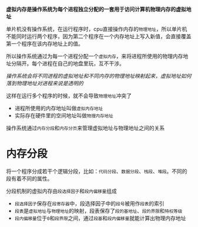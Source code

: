 
**虚拟内存是操作系统为每个进程独立分配的一套用于访问计算机物理内存的虚拟地址**

单片机没有操作系统，在运行程序时，cpu直接操作内存的`物理地址`，所以单片机不能同时运行两个程序，因为第二个程序在一个内存地址上写入新值，会直接覆盖第一个程序在该内存地址上的值。

所以操作系统通过为每一个进程分配一个`虚拟内存`，来将进程所使用的物理内存地址分隔开。每个进程在自己的地盘里玩，互不干涉。

*操作系统会将不同进程的虚拟地址和不同内存的物理地址映射起来，虚拟地址如何落到物理地址对进程来说是透明的*

这样在运行多个程序的时候，就不会导致`物理地址`冲突了

* 进程所使用的内存地址叫做`虚拟内存地址`
* 实际存在硬件里的空间地址叫做`物理内存地址`

操作系统通过`内存分段`和`内存分页`来管理虚拟地址与物理地址之间的关系
# 内存分段

将一个程序分成若干个逻辑分段，比如：`代码分段`、`数据分段`、`栈段`、`堆段`。不同的段有着不同的属性。

分段机制的虚拟内存由`段选择因子`和`段内偏移量`组成
* `段选择因子`保存在`段寄存器`中，段选择因子中的`段号`被用作`段表`的索引
* `段表`是`虚拟地址`与`物理地址`的映射，段表保存了`段的基地址`、`段的界限`和`特权等级`
* `段内偏移量`位于`0`和`段界限`之间，通过`段基`和`段内偏移量`就能计算出物理内存地址

